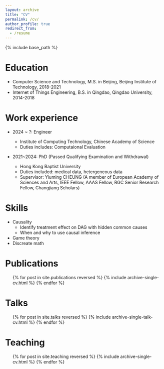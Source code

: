 ```yaml
---
layout: archive
title: "CV"
permalink: /cv/
author_profile: true
redirect_from:
  - /resume
---
```


{% include base_path %}

Education
======
* Computer Science and Technology, M.S. in Beijing, Beijing Institute of Technology, 2018-2021
* Internet of Things Engineering, B.S. in Qingdao, Qingdao University, 2014-2018

Work experience
======
* 2024 ~ ?: Engineer
  * Institute of Computing Technology, Chinese Academy of Science
  * Duties includes: Computaional Evaluation

* 2021~2024: PhD (Passed Qualifying Examination and Withdrawal)
  * Hong Kong Baptist University
  * Duties included: medical data, hetergeneous data
  * Supervisor: Yiuming CHEUNG (A member of European Academy of Sciences and Arts, IEEE Fellow, AAAS Fellow, RGC Senior Research Fellow, Changjiang Scholars)
  
Skills
======
* Causality
  * Identify treatment effect on DAG with hidden common causes
  * When and why to use causal inference
* Game theory
* Discreate math

Publications
======
  <ul>{% for post in site.publications reversed %}
    {% include archive-single-cv.html %}
  {% endfor %}</ul>
  
Talks
======
  <ul>{% for post in site.talks reversed %}
    {% include archive-single-talk-cv.html  %}
  {% endfor %}</ul>
  
Teaching
======
  <ul>{% for post in site.teaching reversed %}
    {% include archive-single-cv.html %}
  {% endfor %}</ul>
  
<!-- Service and leadership
======
* Currently signed in to 43 different slack teams -->
